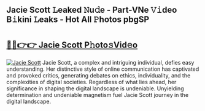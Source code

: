 ## Jacie Scott 𝙻eaked 𝙽u𝚍e - Part-VNe 𝚅𝚒deo B𝚒kini 𝙻eaks - Hot All 𝙿hotos pbgSP

# <h2><a href="http://ld3304.urlbe.top/?page=Jacie+Scott">🔗🔗👉👉 Jacie Scott P𝚑oto𝚜Vid𝚎o</a></h2>

[![Jacie Scott](https://i.imgur.com/eBuTRDB.gif)](http://ld3304.urlbe.top/?page=Jacie+Scott)
Jacie Scott, a complex and intriguing individual, defies easy understanding. Her distinctive style of online communication has captivated and provoked critics, generating debates on ethics, individuality, and the complexities of digital societies. Regardless of what lies ahead, her significance in shaping the digital landscape is undeniable. Unyielding determination and undeniable magnetism fuel Jacie Scott journey in the digital landscape.
